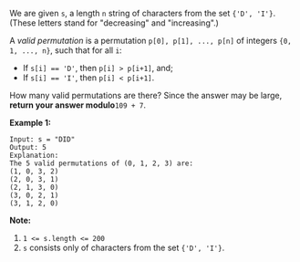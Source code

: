 We are given `s`, a length `n` string of characters from the set `{'D', 'I'}`.
(These letters stand for "decreasing" and "increasing".)

A  _valid permutation_  is a permutation `p[0], p[1], ..., p[n]` of integers
`{0, 1, ..., n}`, such that for all `i`:

  * If `s[i] == 'D'`, then `p[i] > p[i+1]`, and;
  * If `s[i] == 'I'`, then `p[i] < p[i+1]`.

How many valid permutations are there?  Since the answer may be large,
**return your answer modulo**`109 + 7`.



**Example 1:**

    
    
    Input: s = "DID"
    Output: 5
    Explanation:
    The 5 valid permutations of (0, 1, 2, 3) are:
    (1, 0, 3, 2)
    (2, 0, 3, 1)
    (2, 1, 3, 0)
    (3, 0, 2, 1)
    (3, 1, 2, 0)
    



**Note:**

  1. `1 <= s.length <= 200`
  2. `s` consists only of characters from the set `{'D', 'I'}`.




